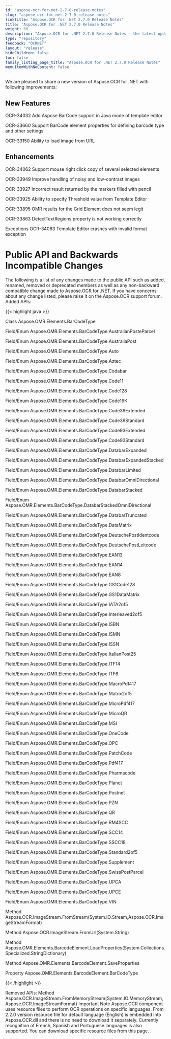 ```yaml
---
id: "aspose-ocr-for-net-2-7-0-release-notes"
slug: "aspose-ocr-for-net-2-7-0-release-notes"
linktitle: "Aspose.OCR for .NET 2.7.0 Release Notes"
title: "Aspose.OCR for .NET 2.7.0 Release Notes"
weight: 60
description: "Aspose.OCR for .NET 2.7.0 Release Notes – the latest updates and fixes."
type: "repository"
feedback: "OCRNET"
layout: "release"
hideChildren: false
toc: false
family_listing_page_title: "Aspose.OCR for .NET 2.7.0 Release Notes"
menuItemWithNoContent: false
---
```


We are pleased to share a new version of Aspose.OCR for .NET with following improvements:
## **New Features**
OCR-34032 Add Aspose.BarCode support in Java mode of template editor

OCR-33660 Support BarCode element properties for defining barcode type and other settings

OCR-33150 Ability to load image from URL
## **Enhancements**
OCR-34062 Support mouse right click copy of several selected elements

OCR-33949 Improve handling of noisy and low-contrast images

OCR-33927 Incorrect result returned by the markers filled with pencil

OCR-33925 Ability to specify Threshold value from Template Editor

OCR-33895 OMR results for the Grid Element does not seem legit

OCR-33863 DetectTextRegions property is not working correctly

Exceptions
OCR-34083 Template Editor crashes with invalid format exception
# **Public API and Backwards Incompatible Changes**
The following is a list of any changes made to the public API such as added, renamed, removed or deprecated members as well as any non-backward compatible change made to Aspose.OCR for .NET. If you have concerns about any change listed, please raise it on the Aspose.OCR support forum.
Added APIs:

{{< highlight java >}}

 Class Aspose.OMR.Elements.BarCodeType

Field/Enum Aspose.OMR.Elements.BarCodeType.AustralianPosteParcel

Field/Enum Aspose.OMR.Elements.BarCodeType.AustraliaPost

Field/Enum Aspose.OMR.Elements.BarCodeType.Auto

Field/Enum Aspose.OMR.Elements.BarCodeType.Aztec

Field/Enum Aspose.OMR.Elements.BarCodeType.Codabar

Field/Enum Aspose.OMR.Elements.BarCodeType.Code11

Field/Enum Aspose.OMR.Elements.BarCodeType.Code128

Field/Enum Aspose.OMR.Elements.BarCodeType.Code16K

Field/Enum Aspose.OMR.Elements.BarCodeType.Code39Extended

Field/Enum Aspose.OMR.Elements.BarCodeType.Code39Standard

Field/Enum Aspose.OMR.Elements.BarCodeType.Code93Extended

Field/Enum Aspose.OMR.Elements.BarCodeType.Code93Standard

Field/Enum Aspose.OMR.Elements.BarCodeType.DatabarExpanded

Field/Enum Aspose.OMR.Elements.BarCodeType.DatabarExpandedStacked

Field/Enum Aspose.OMR.Elements.BarCodeType.DatabarLimited

Field/Enum Aspose.OMR.Elements.BarCodeType.DatabarOmniDirectional

Field/Enum Aspose.OMR.Elements.BarCodeType.DatabarStacked

Field/Enum Aspose.OMR.Elements.BarCodeType.DatabarStackedOmniDirectional

Field/Enum Aspose.OMR.Elements.BarCodeType.DatabarTruncated

Field/Enum Aspose.OMR.Elements.BarCodeType.DataMatrix

Field/Enum Aspose.OMR.Elements.BarCodeType.DeutschePostIdentcode

Field/Enum Aspose.OMR.Elements.BarCodeType.DeutschePostLeitcode

Field/Enum Aspose.OMR.Elements.BarCodeType.EAN13

Field/Enum Aspose.OMR.Elements.BarCodeType.EAN14

Field/Enum Aspose.OMR.Elements.BarCodeType.EAN8

Field/Enum Aspose.OMR.Elements.BarCodeType.GS1Code128

Field/Enum Aspose.OMR.Elements.BarCodeType.GS1DataMatrix

Field/Enum Aspose.OMR.Elements.BarCodeType.IATA2of5

Field/Enum Aspose.OMR.Elements.BarCodeType.Interleaved2of5

Field/Enum Aspose.OMR.Elements.BarCodeType.ISBN

Field/Enum Aspose.OMR.Elements.BarCodeType.ISMN

Field/Enum Aspose.OMR.Elements.BarCodeType.ISSN

Field/Enum Aspose.OMR.Elements.BarCodeType.ItalianPost25

Field/Enum Aspose.OMR.Elements.BarCodeType.ITF14

Field/Enum Aspose.OMR.Elements.BarCodeType.ITF6

Field/Enum Aspose.OMR.Elements.BarCodeType.MacroPdf417

Field/Enum Aspose.OMR.Elements.BarCodeType.Matrix2of5

Field/Enum Aspose.OMR.Elements.BarCodeType.MicroPdf417

Field/Enum Aspose.OMR.Elements.BarCodeType.MicroQR

Field/Enum Aspose.OMR.Elements.BarCodeType.MSI

Field/Enum Aspose.OMR.Elements.BarCodeType.OneCode

Field/Enum Aspose.OMR.Elements.BarCodeType.OPC

Field/Enum Aspose.OMR.Elements.BarCodeType.PatchCode

Field/Enum Aspose.OMR.Elements.BarCodeType.Pdf417

Field/Enum Aspose.OMR.Elements.BarCodeType.Pharmacode

Field/Enum Aspose.OMR.Elements.BarCodeType.Planet

Field/Enum Aspose.OMR.Elements.BarCodeType.Postnet

Field/Enum Aspose.OMR.Elements.BarCodeType.PZN

Field/Enum Aspose.OMR.Elements.BarCodeType.QR

Field/Enum Aspose.OMR.Elements.BarCodeType.RM4SCC

Field/Enum Aspose.OMR.Elements.BarCodeType.SCC14

Field/Enum Aspose.OMR.Elements.BarCodeType.SSCC18

Field/Enum Aspose.OMR.Elements.BarCodeType.Standard2of5

Field/Enum Aspose.OMR.Elements.BarCodeType.Supplement

Field/Enum Aspose.OMR.Elements.BarCodeType.SwissPostParcel

Field/Enum Aspose.OMR.Elements.BarCodeType.UPCA

Field/Enum Aspose.OMR.Elements.BarCodeType.UPCE

Field/Enum Aspose.OMR.Elements.BarCodeType.VIN

Method Aspose.OCR.ImageStream.FromStream(System.IO.Stream,Aspose.OCR.ImageStreamFormat)

Method Aspose.OCR.ImageStream.FromUrl(System.String)

Method Aspose.OMR.Elements.BarcodeElement.LoadProperties(System.Collections.Specialized.StringDictionary)

Method Aspose.OMR.Elements.BarcodeElement.SaveProperties

Property Aspose.OMR.Elements.BarcodeElement.BarCodeType

{{< /highlight >}}

Removed APIs:
Method Aspose.OCR.ImageStream.FromMemoryStream(System.IO.MemoryStream,Aspose.OCR.ImageStreamFormat)
Important Note
Aspose.OCR component uses resource files to perform OCR operations on specific languages. From 2.2.0 version resource file for default language (English) is embedded into Aspose.OCR.dll and there is no need to download it separately. Currently recognition of French, Spanish and Portuguese languages is also supported. You can download specific resource files from this page.
. 
